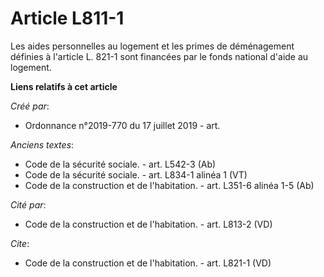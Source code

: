 # Article L811-1

Les aides personnelles au logement et les primes de déménagement définies à l'article L. 821-1 sont financées par le fonds
national d'aide au logement.

**Liens relatifs à cet article**

_Créé par_:

  - Ordonnance n°2019-770 du 17 juillet 2019 - art.

_Anciens textes_:

  - Code de la sécurité sociale. - art. L542-3 (Ab)
  - Code de la sécurité sociale. - art. L834-1 alinéa‎ 1 (VT)
  - Code de la construction et de l'habitation. - art. L351-6 alinéa 1-5 (Ab)

_Cité par_:

  - Code de la construction et de l'habitation. - art. L813-2 (VD)

_Cite_:

  - Code de la construction et de l'habitation. - art. L821-1 (VD)
